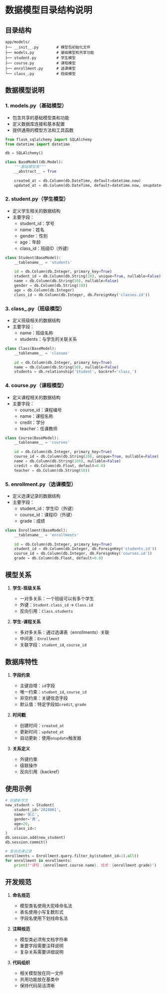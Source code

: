 # 数据模型目录结构说明

## 目录结构

```
app/models/
├── __init__.py        # 模型包初始化文件
├── models.py          # 基础模型和共享功能
├── student.py         # 学生模型
├── course.py          # 课程模型
├── enrollment.py      # 选课模型
└── class_.py          # 班级模型
```

## 数据模型说明

### 1. models.py（基础模型）
- 包含共享的基础模型类和功能
- 定义数据库连接和基本配置
- 提供通用的模型方法和工具函数
```python
from flask_sqlalchemy import SQLAlchemy
from datetime import datetime

db = SQLAlchemy()

class BaseModel(db.Model):
    """基础模型类"""
    __abstract__ = True
    
    created_at = db.Column(db.DateTime, default=datetime.now)
    updated_at = db.Column(db.DateTime, default=datetime.now, onupdate=datetime.now)
```

### 2. student.py（学生模型）
- 定义学生相关的数据结构
- 主要字段：
  * student_id：学号
  * name：姓名
  * gender：性别
  * age：年龄
  * class_id：班级ID（外键）
```python
class Student(BaseModel):
    __tablename__ = 'students'
    
    id = db.Column(db.Integer, primary_key=True)
    student_id = db.Column(db.String(20), unique=True, nullable=False)
    name = db.Column(db.String(50), nullable=False)
    gender = db.Column(db.String(10))
    age = db.Column(db.Integer)
    class_id = db.Column(db.Integer, db.ForeignKey('classes.id'))
```

### 3. class_.py（班级模型）
- 定义班级相关的数据结构
- 主要字段：
  * name：班级名称
  * students：与学生的关联关系
```python
class Class(BaseModel):
    __tablename__ = 'classes'
    
    id = db.Column(db.Integer, primary_key=True)
    name = db.Column(db.String(50), nullable=False)
    students = db.relationship('Student', backref='class_')
```

### 4. course.py（课程模型）
- 定义课程相关的数据结构
- 主要字段：
  * course_id：课程编号
  * name：课程名称
  * credit：学分
  * teacher：任课教师
```python
class Course(BaseModel):
    __tablename__ = 'courses'
    
    id = db.Column(db.Integer, primary_key=True)
    course_id = db.Column(db.String(20), unique=True, nullable=False)
    name = db.Column(db.String(100), nullable=False)
    credit = db.Column(db.Float, default=0.0)
    teacher = db.Column(db.String(50))
```

### 5. enrollment.py（选课模型）
- 定义选课记录的数据结构
- 主要字段：
  * student_id：学生ID（外键）
  * course_id：课程ID（外键）
  * grade：成绩
```python
class Enrollment(BaseModel):
    __tablename__ = 'enrollments'
    
    id = db.Column(db.Integer, primary_key=True)
    student_id = db.Column(db.Integer, db.ForeignKey('students.id'))
    course_id = db.Column(db.Integer, db.ForeignKey('courses.id'))
    grade = db.Column(db.Float, default=0.0)
```

## 模型关系

1. **学生-班级关系**
   - 一对多关系：一个班级可以有多个学生
   - 外键：`Student.class_id` -> `Class.id`
   - 反向引用：`Class.students`

2. **学生-课程关系**
   - 多对多关系：通过选课表（enrollments）关联
   - 中间表：`Enrollment`
   - 关联字段：`student_id`, `course_id`

## 数据库特性

1. **字段约束**
   - 主键自增：`id`字段
   - 唯一约束：`student_id`, `course_id`
   - 非空约束：关键信息字段
   - 默认值：特定字段如`credit`, `grade`

2. **时间戳**
   - 创建时间：`created_at`
   - 更新时间：`updated_at`
   - 自动更新：使用`onupdate`触发器

3. **关系定义**
   - 外键约束
   - 级联操作
   - 反向引用（backref）

## 使用示例

```python
# 创建新学生
new_student = Student(
    student_id='2024001',
    name='张三',
    gender='男',
    age=20,
    class_id=1
)
db.session.add(new_student)
db.session.commit()

# 查询选课记录
enrollments = Enrollment.query.filter_by(student_id=1).all()
for enrollment in enrollments:
    print(f"课程：{enrollment.course.name}, 成绩：{enrollment.grade}")
```

## 开发规范

1. **命名规范**
   - 模型类名使用大驼峰命名法
   - 表名使用小写复数形式
   - 字段名使用下划线命名法

2. **注释规范**
   - 模型类必须有文档字符串
   - 重要字段需要注释说明
   - 复杂关系需要详细说明

3. **代码组织**
   - 相关模型放在同一文件
   - 共用功能放在基类中
   - 保持代码简洁清晰 